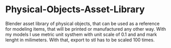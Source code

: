 # Physical-Objects-Asset-Library
Blender asset library of physical objects, that can be used as a reference for modeling items, that will be printed or manufactured any other way. With my models I use metric unit systhem with unit scale of 0.1 and and mark lenght in milimeters. With that, export to stl has to be scaled 100 times.

